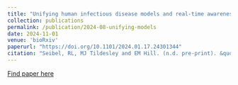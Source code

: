 ```yaml
---
title: "Unifying human infectious disease models and real-time awareness of population- and subpopulation-level intervention effectiveness"
collection: publications
permalink: /publication/2024-08-unifying-models
date: 2024-11-01
venue: 'bioRxiv'
paperurl: "https://doi.org/10.1101/2024.01.17.24301344"
citation: "Seibel, RL, MJ Tildesley and EM Hill. (n.d. pre-print). &quot;Unifying human infectious disease models and real-time awareness of population- and subpopulation-level intervention effectiveness.&quot; <i>bioRxiv</i>."
---
```


[Find paper here](https://doi.org/10.1101/2024.01.17.24301344)